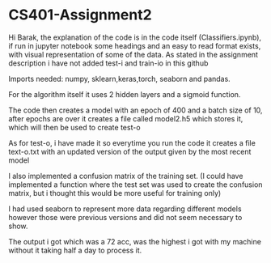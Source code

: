 # CS401-Assignment2
Hi Barak, the explanation of the code is in the code itself (Classifiers.ipynb), if run in jupyter notebook some headings and an easy to read format exists, with visual representation of some of the data. As stated in the assignment description i have not added test-i and train-io in this github

Imports needed: numpy, sklearn,keras,torch, seaborn and pandas.

For the algorithm itself it uses 2 hidden layers and a sigmoid function. 

The code then creates a model with an epoch of 400 and a batch size of 10, after epochs are over it creates a file called model2.h5 which stores it, which will then be used to create test-o

As for test-o, i have made it so everytime you run the code it creates a file text-o.txt with an updated version of the output given by the most recent model 

I also implemented a confusion matrix of the training set. (I could have implemented a function where the test set was used to create the confusion matrix, but i thought this would be more useful for training only)

I had used seaborn to represent more data regarding different models however those were previous versions and did not seem necessary to show. 

The output i got which was a 72 acc, was the highest i got with my machine without it taking half a day to process it. 
